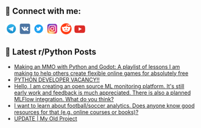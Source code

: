 ## 🔎 Connect with me:
[<img src="https://github.com/bullbesh/bullbesh/blob/main/images/Telegram.png" width="32" height="32" />](https://t.me/bullbesh)
[<img src="https://github.com/bullbesh/bullbesh/blob/main/images/VK.png" width="32" height="32" />](https://vk.com/bullbesh)
[<img src="https://github.com/bullbesh/bullbesh/blob/main/images/Twitter.png" width="32" height="32" />](https://twitter.com/bullbesh1)
[<img src="https://github.com/bullbesh/bullbesh/blob/main/images/Instagram.png" width="32" height="32" />](https://www.instagram.com/bullbesh)
[<img src="https://github.com/bullbesh/bullbesh/blob/main/images/Reddit.png" width="32" height="32" />](https://www.reddit.com/user/bullbesh)
[<img src="https://github.com/bullbesh/bullbesh/blob/main/images/YouTube.png" width="32" height="32" />](https://www.youtube.com/channel/UCtfjRs6uzgq5mfm8S06WTcg)

## 📕 Latest r/Python Posts
<!-- BLOG-POST-LIST:START -->
- [Making an MMO with Python and Godot: A playlist of lessons I am making to help others create flexible online games for absolutely free](https://www.reddit.com/r/Python/comments/z5zhya/making_an_mmo_with_python_and_godot_a_playlist_of/)
- [PYTHON DEVELOPER VACANCY!!](https://www.reddit.com/r/Python/comments/z5yyxz/python_developer_vacancy/)
- [Hello, I am creating an open source ML monitoring platform. It&#39;s still early work and feedback is much appreciated. There is also a planned MLFlow integration. What do you think?](https://www.reddit.com/r/Python/comments/z5yf62/hello_i_am_creating_an_open_source_ml_monitoring/)
- [I want to learn about football/soccer analytics. Does anyone know good resources for that &lpar;e.g. online courses or books&rpar;?](https://www.reddit.com/r/Python/comments/z5xwnq/i_want_to_learn_about_footballsoccer_analytics/)
- [UPDATE | My Old Project](https://www.reddit.com/r/Python/comments/z5xhoe/update_my_old_project/)
<!-- BLOG-POST-LIST:END -->
